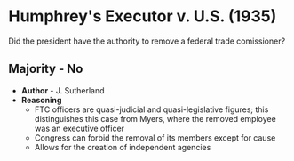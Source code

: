 # Humphrey's Executor v. U.S. (1935)
Did the president have the authority to remove a federal trade comissioner?

## Majority - No
* **Author** - J. Sutherland
* **Reasoning**
	* FTC officers are quasi-judicial and quasi-legislative figures; this distinguishes this case from Myers, where the removed employee was an executive officer
	* Congress can forbid the removal of its members except for cause
	* Allows for the creation of independent agencies